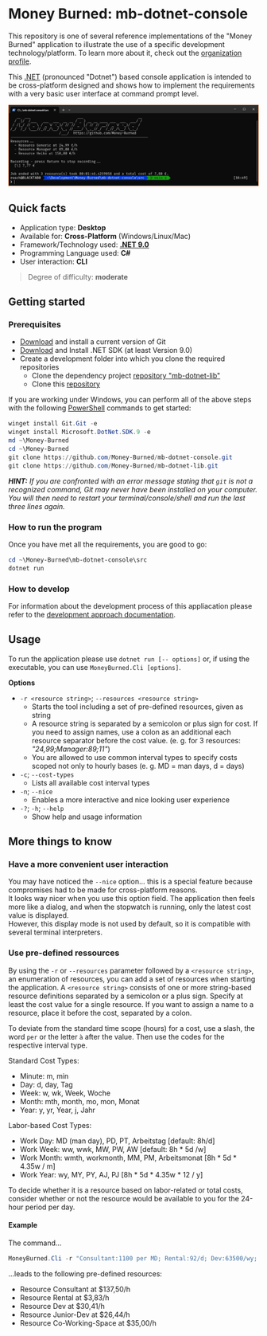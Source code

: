 # Money Burned: mb-dotnet-console

This repository is one of several reference implementations of the "Money Burned" application to illustrate the use of a specific development technology/platform. To learn more about it, check out the [organization profile](https://github.com/Money-Burned).  

This [.NET](https://dotnet.microsoft.com/en-us/learn/dotnet/what-is-dotnet) (pronounced "Dotnet") based console application is intended to be cross-platform designed and shows how to implement the requirements with a very basic user interface at command prompt level.  

![A window showing the PowerShell CLI with the output of an execution of the console app, calculated for three resources a cost of €7.80](./res/mb-dotnet-console_nice.jpg)  

## Quick facts

- Application type: **Desktop**
- Available for: **Cross-Platform** (Windows/Linux/Mac)
- Framework/Technology used: **[.NET 9.0](https://dotnet.microsoft.com/en-us/download/dotnet/9.0)**
- Programming Language used: **C#**
- User interaction: **CLI** 

> Degree of difficulty: **moderate**

## Getting started

### Prerequisites

- [Download](https://git-scm.com/downloads) and install a current version of Git
- [Download](https://dotnet.microsoft.com/en-us/download) and Install .NET SDK (at least Version 9.0)
- Create a development folder into which you clone the required repositories
    - Clone the dependency project [repository "mb-dotnet-lib"](https://github.com/Money-Burned/mb-dotnet-lib)
    - Clone this [repository](https://github.com/Money-Burned/mb-dotnet-console)

If you are working under Windows, you can perform all of the above steps with the following [PowerShell](https://learn.microsoft.com/de-de/powershell/scripting/what-is-a-command-shell?view=powershell-7.5) commands to get started:  

```powershell
winget install Git.Git -e
winget install Microsoft.DotNet.SDK.9 -e
md ~\Money-Burned
cd ~\Money-Burned
git clone https://github.com/Money-Burned/mb-dotnet-console.git
git clone https://github.com/Money-Burned/mb-dotnet-lib.git
```

_**HINT:** If you are confronted with an error message stating that `git` is not a recognized command, Git may never have been installed on your computer. You will then need to restart your terminal/console/shell and run the last three lines again._  

### How to run the program

Once you have met all the requirements, you are good to go:  

```powershell
cd ~\Money-Burned\mb-dotnet-console\src
dotnet run
```

### How to develop

For information about the development process of this appliacation please refer to the [development approach documentation](./doc/dev-approach.md).  

## Usage

To run the application please use `dotnet run [-- options]` or, if using the executable, you can use `MoneyBurned.Cli [options]`.

**Options**  
- `-r <resource string>`; `--resources <resource string>`
    - Starts the tool including a set of pre-defined resources, given as string
    - A resource string is separated by a semicolon or plus sign for  cost. If you need to assign names, use a colon as an additional each resource separator before the cost value. (e. g. for 3 resources: _"24,99;Manager:89;11"_)
    - You are allowed to use common interval types to specify costs  scoped not only to hourly bases (e. g. MD = man days, d = days)
- `-c`; `--cost-types`                 
    - Lists all available cost interval types
- `-n`; `--nice` 
    - Enables a more interactive and nice looking user experience
- `-?`; `-h`; `--help` 
    - Show help and usage information

## More things to know

### Have a more convenient user interaction

You may have noticed the `--nice` option... this is a special feature because compromises had to be made for cross-platform reasons.  
It looks way nicer when you use this option field. The application then feels more like a dialog, and when the stopwatch is running, only the latest cost value is displayed.  
However, this display mode is not used by default, so it is compatible with several terminal interpreters.  

### Use pre-defined ressources

By using the  `-r` or `--resources` parameter followed by a `<resource string>`, an enumeration of resources, you can add a set of resources when starting the application. A `<resource string>` consists of one or more string-based resource definitions separated by a semicolon or a plus sign. Specify at least the cost value for a single resource. If you want to assign a name to a resource, place it before the cost, separated by a colon.  

To deviate from the standard time scope (hours) for a cost, use a slash, the word `per` or the letter `à` after the value. Then use the codes for the respective interval type.  
        
Standard Cost Types:  

- Minute: m, min
- Day: d, day, Tag
- Week: w, wk, Week, Woche
- Month: mth, month, mo, mon, Monat
- Year: y, yr, Year, j, Jahr

Labor-based Cost Types:  

- Work Day: MD (man day), PD, PT, Arbeitstag [default: 8h/d]
- Work Week: ww, wwk, MW, PW, AW  [default: 8h * 5d /w]
- Work Month: wmth, workmonth, MM, PM, Arbeitsmonat [8h * 5d * 4.35w / m]
- Work Year: wy, MY, PY, AJ, PJ [8h * 5d * 4.35w * 12 / y]

To decide whether it is a resource based on labor-related or total costs, consider whether or not the resource would be available to you for the 24-hour period per day.  

#### Example

The command...  

```powershell
MoneyBurned.Cli -r "Consultant:1100 per MD; Rental:92/d; Dev:63500/wy; Junior-Dev:55200/wy; Co-Working-Space:35"
```
...leads to the following pre-defined resources:  

- Resource Consultant at $137,50/h
- Resource Rental at $3,83/h
- Resource Dev at $30,41/h
- Resource Junior-Dev at $26,44/h
- Resource Co-Working-Space at $35,00/h
